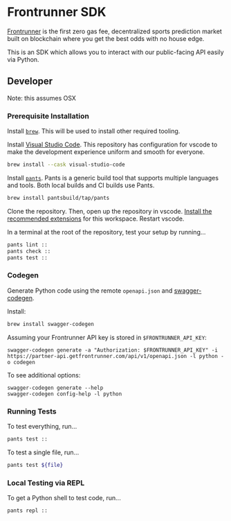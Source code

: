 # Frontrunner SDK

[Frontrunner][frontrunner] is the first zero gas fee, decentralized sports
prediction market built on blockchain where you get the best odds with no house
edge.

[frontrunner]: https://www.getfrontrunner.com/

This is an SDK which allows you to interact with our public-facing API easily
via Python.

## Developer

Note: this assumes OSX

### Prerequisite Installation

Install [`brew`][brew]. This will be used to install other required tooling.

[brew]: https://brew.sh/

Install [Visual Studio Code][vscode]. This repository has configuration for
vscode to make the development experience uniform and smooth for everyone.

[vscode]: https://code.visualstudio.com/

```sh
brew install --cask visual-studio-code
```

Install [`pants`][pants]. Pants is a generic build tool that supports multiple
languages and tools. Both local builds and CI builds use Pants.

[pants]: https://www.pantsbuild.org/docs/welcome-to-pants

```sh
brew install pantsbuild/tap/pants
```

Clone the repository. Then, open up the repository in vscode.
[Install the recommended extensions][install-recommended-extensions] for this
workspace. Restart vscode.

[install-recommended-extensions]: https://code.visualstudio.com/docs/editor/extension-marketplace#_workspace-recommended-extensions

In a terminal at the root of the repository, test your setup by running...

```sh
pants lint ::
pants check ::
pants test ::
```

### Codegen
Generate Python code using the remote `openapi.json` and [swagger-codegen][swagger-codegen].

[swagger-codegen]: https://github.com/swagger-api/swagger-codegen

Install:
```sh
brew install swagger-codegen
```

Assuming your Frontrunner API key is stored in `$FRONTRUNNER_API_KEY`:
```shell
swagger-codegen generate -a "Authorization: $FRONTRUNNER_API_KEY" -i https://partner-api.getfrontrunner.com/api/v1/openapi.json -l python -o codegen
```

To see additional options:
```shell
swagger-codegen generate --help
swagger-codegen config-help -l python
```

### Running Tests

To test everything, run...

```sh
pants test ::
```

To test a single file, run...

```sh
pants test ${file}
```

### Local Testing via REPL

To get a Python shell to test code, run...

```sh
pants repl ::
```

